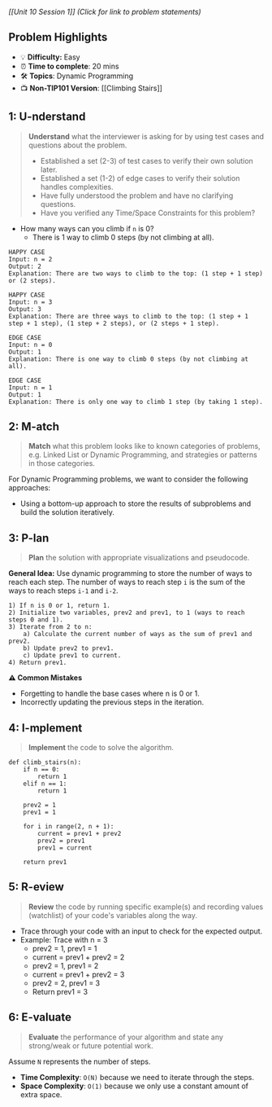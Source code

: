 *[[Unit 10 Session 1]] (Click for link to problem statements)*

## Problem Highlights

* 💡 **Difficulty:** Easy
* ⏰ **Time to complete**: 20 mins
* 🛠️ **Topics**: Dynamic Programming
* 📺 **Non-TIP101 Version**: [[Climbing Stairs]]
    
## 1: U-nderstand
 
> **Understand** what the interviewer is asking for by using test cases and questions about the problem.
> - Established a set (2-3) of test cases to verify their own solution later.
> - Established a set (1-2) of edge cases to verify their solution handles complexities.
> - Have fully understood the problem and have no clarifying questions.
> - Have you verified any Time/Space Constraints for this problem?

- How many ways can you climb if `n` is 0?
    - There is 1 way to climb 0 steps (by not climbing at all).

```
HAPPY CASE
Input: n = 2
Output: 2
Explanation: There are two ways to climb to the top: (1 step + 1 step) or (2 steps).

HAPPY CASE
Input: n = 3
Output: 3
Explanation: There are three ways to climb to the top: (1 step + 1 step + 1 step), (1 step + 2 steps), or (2 steps + 1 step).

EDGE CASE
Input: n = 0
Output: 1
Explanation: There is one way to climb 0 steps (by not climbing at all).

EDGE CASE
Input: n = 1
Output: 1
Explanation: There is only one way to climb 1 step (by taking 1 step).
```
    
## 2: M-atch

> **Match** what this problem looks like to known categories of problems, e.g. Linked List or Dynamic Programming, and strategies or patterns in those categories.

For Dynamic Programming problems, we want to consider the following approaches:

- Using a bottom-up approach to store the results of subproblems and build the solution iteratively.

## 3: P-lan

> **Plan** the solution with appropriate visualizations and pseudocode.

**General Idea:** Use dynamic programming to store the number of ways to reach each step. The number of ways to reach step `i` is the sum of the ways to reach steps `i-1` and `i-2`.

```
1) If n is 0 or 1, return 1.
2) Initialize two variables, prev2 and prev1, to 1 (ways to reach steps 0 and 1).
3) Iterate from 2 to n:
    a) Calculate the current number of ways as the sum of prev1 and prev2.
    b) Update prev2 to prev1.
    c) Update prev1 to current.
4) Return prev1.
```

**⚠️ Common Mistakes**

- Forgetting to handle the base cases where n is 0 or 1.
- Incorrectly updating the previous steps in the iteration.

## 4: I-mplement

> **Implement** the code to solve the algorithm.

```
def climb_stairs(n):
    if n == 0:
        return 1
    elif n == 1:
        return 1
    
    prev2 = 1
    prev1 = 1
    
    for i in range(2, n + 1):
        current = prev1 + prev2
        prev2 = prev1
        prev1 = current
    
    return prev1
```
 
## 5: R-eview

> **Review** the code by running specific example(s) and recording values (watchlist) of your code's variables along the way.

- Trace through your code with an input to check for the expected output.
- Example: Trace with n = 3
    - prev2 = 1, prev1 = 1
    - current = prev1 + prev2 = 2
    - prev2 = 1, prev1 = 2
    - current = prev1 + prev2 = 3
    - prev2 = 2, prev1 = 3
    - Return prev1 = 3

## 6: E-valuate

> **Evaluate** the performance of your algorithm and state any strong/weak or future potential work.

Assume `N` represents the number of steps.

* **Time Complexity**: `O(N)` because we need to iterate through the steps.
* **Space Complexity**: `O(1)` because we only use a constant amount of extra space.